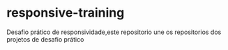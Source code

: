 # responsive-training
Desafio prático de responsividade,este repositorio une os repositorios dos projetos de desafio prático
